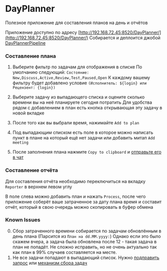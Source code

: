 # DayPlanner

Полезное приложение для составления планов на день и отчётов

Приложение доступно по адресу [http://192.168.72.45:8520/DayPlanner/](http://192.168.72.45:8520/DayPlanner/)
Собирается и деплоится джобой [DayPlannerPipeline](https://jenkins.protei.ru/view/all/job/qa/job/DayPlanner/job/DayPlannerPipeline/)

### Составление плана
1. Выберите фильтр по задачам для отображения в списке
    По умолчанию следующий: `Состояние: New,Discuss,Active,Review,Test,Paused,Open`
    К каждому вашему фильтру будет добавлено условие `(Исполнитель: ${login} или Рецензент: {login})`
2. Выберите задачу из выпадающего списка и оцените сколько времени вы на неё планируете сегодня потратить
    Для удобства рядом с добавлением в план есть кнопка открывающая эту задачу в новой вкладке
3. После того как вы выбрали время, нажимайте `Add to plan`
4. Под выпадающим списком есть поле в которое можно написать пункт в плане на который ещё нет задачи или добавить митап `Add meeting`

5. После заполнения плана нажмите `Copy to clipboard` и [отправьте его в чат](https://mattermost.protei.ru/qa/channels/qa_ui) 

### Составление отчёта

Для составления отчёта необходимо переключиться на вкладку `Reporter` в верхнем левом углу

В поле слева можно добавить план и нажать `Process`, после чего приложение соберёт ваше затраченное за дату плана время и составит отчёт,
 который в свою очередь можно скопировать в буфер обмена
 
 
 ### Known Issues
 
 0. Сбор затраченного времени собирается по задачам обновлённым в день плана (Парсится из `План на dd.MM.yyyy:`)
    Однако если это было скажем вчера, а задача была обновлена после 12 - такая задача в план не попадёт. 
    Не сложно исправить, но не очень актуально так как план в 99% случаев составляется на месте.
 1. Не все задачи попадают в выпадающий список. Нужно [подправить запрос](./src/main/java/ru/protei/dayPlanner/Utils/YoutrackRequests.java)
  или [механизм сбора задач](./src/main/java/ru/protei/dayPlanner/controller/ReporterRestController.java)